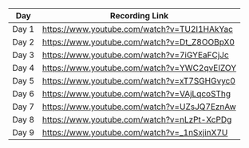 Day | Recording Link
------------ | -------------
Day 1 | https://www.youtube.com/watch?v=TU2I1HAkYac 
Day 2 | https://www.youtube.com/watch?v=Dt_Z8OOBpX0 
Day 3 | https://www.youtube.com/watch?v=7iGYEaFCjJc 
Day 4 | https://www.youtube.com/watch?v=YWC2qvEIZOY 
Day 5 | https://www.youtube.com/watch?v=xT7SGHGvyc0 
Day 6 | https://www.youtube.com/watch?v=VAjLqcoSThg 
Day 7 | https://www.youtube.com/watch?v=UZsJQ7EznAw 
Day 8 | https://www.youtube.com/watch?v=nLzPt-XcPDg 
Day 9 | https://www.youtube.com/watch?v=_1nSxjinX7U 